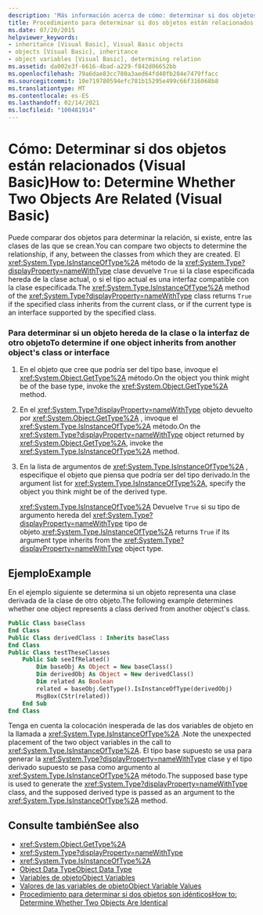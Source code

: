 ```yaml
---
description: 'Más información acerca de cómo: determinar si dos objetos están relacionados (Visual Basic)'
title: Procedimiento para determinar si dos objetos están relacionados
ms.date: 07/20/2015
helpviewer_keywords:
- inheritance [Visual Basic], Visual Basic objects
- objects [Visual Basic], inheritance
- object variables [Visual Basic], determining relation
ms.assetid: da002e3f-6616-4bad-a229-f842d06652bb
ms.openlocfilehash: 79a6dae83cc780a3aed64fd40fb284e7479ffacc
ms.sourcegitcommit: 10e719780594efc781b15295e499c66f316068b8
ms.translationtype: MT
ms.contentlocale: es-ES
ms.lasthandoff: 02/14/2021
ms.locfileid: "100481914"
---
```

# <a name="how-to-determine-whether-two-objects-are-related-visual-basic"></a><span data-ttu-id="bc12e-103">Cómo: Determinar si dos objetos están relacionados (Visual Basic)</span><span class="sxs-lookup"><span data-stu-id="bc12e-103">How to: Determine Whether Two Objects Are Related (Visual Basic)</span></span>

<span data-ttu-id="bc12e-104">Puede comparar dos objetos para determinar la relación, si existe, entre las clases de las que se crean.</span><span class="sxs-lookup"><span data-stu-id="bc12e-104">You can compare two objects to determine the relationship, if any, between the classes from which they are created.</span></span> <span data-ttu-id="bc12e-105">El <xref:System.Type.IsInstanceOfType%2A> método de la <xref:System.Type?displayProperty=nameWithType> clase devuelve `True` si la clase especificada hereda de la clase actual, o si el tipo actual es una interfaz compatible con la clase especificada.</span><span class="sxs-lookup"><span data-stu-id="bc12e-105">The <xref:System.Type.IsInstanceOfType%2A> method of the <xref:System.Type?displayProperty=nameWithType> class returns `True` if the specified class inherits from the current class, or if the current type is an interface supported by the specified class.</span></span>

### <a name="to-determine-if-one-object-inherits-from-another-objects-class-or-interface"></a><span data-ttu-id="bc12e-106">Para determinar si un objeto hereda de la clase o la interfaz de otro objeto</span><span class="sxs-lookup"><span data-stu-id="bc12e-106">To determine if one object inherits from another object's class or interface</span></span>

1. <span data-ttu-id="bc12e-107">En el objeto que cree que podría ser del tipo base, invoque el <xref:System.Object.GetType%2A> método.</span><span class="sxs-lookup"><span data-stu-id="bc12e-107">On the object you think might be of the base type, invoke the <xref:System.Object.GetType%2A> method.</span></span>

2. <span data-ttu-id="bc12e-108">En el <xref:System.Type?displayProperty=nameWithType> objeto devuelto por <xref:System.Object.GetType%2A> , invoque el <xref:System.Type.IsInstanceOfType%2A> método.</span><span class="sxs-lookup"><span data-stu-id="bc12e-108">On the <xref:System.Type?displayProperty=nameWithType> object returned by <xref:System.Object.GetType%2A>, invoke the <xref:System.Type.IsInstanceOfType%2A> method.</span></span>

3. <span data-ttu-id="bc12e-109">En la lista de argumentos de <xref:System.Type.IsInstanceOfType%2A> , especifique el objeto que piensa que podría ser del tipo derivado.</span><span class="sxs-lookup"><span data-stu-id="bc12e-109">In the argument list for <xref:System.Type.IsInstanceOfType%2A>, specify the object you think might be of the derived type.</span></span>

    <span data-ttu-id="bc12e-110"><xref:System.Type.IsInstanceOfType%2A> Devuelve `True` si su tipo de argumento hereda del <xref:System.Type?displayProperty=nameWithType> tipo de objeto.</span><span class="sxs-lookup"><span data-stu-id="bc12e-110"><xref:System.Type.IsInstanceOfType%2A> returns `True` if its argument type inherits from the <xref:System.Type?displayProperty=nameWithType> object type.</span></span>

## <a name="example"></a><span data-ttu-id="bc12e-111">Ejemplo</span><span class="sxs-lookup"><span data-stu-id="bc12e-111">Example</span></span>

 <span data-ttu-id="bc12e-112">En el ejemplo siguiente se determina si un objeto representa una clase derivada de la clase de otro objeto.</span><span class="sxs-lookup"><span data-stu-id="bc12e-112">The following example determines whether one object represents a class derived from another object's class.</span></span>

```vb
Public Class baseClass
End Class
Public Class derivedClass : Inherits baseClass
End Class
Public Class testTheseClasses
    Public Sub seeIfRelated()
        Dim baseObj As Object = New baseClass()
        Dim derivedObj As Object = New derivedClass()
        Dim related As Boolean
        related = baseObj.GetType().IsInstanceOfType(derivedObj)
        MsgBox(CStr(related))
    End Sub
End Class
```

<span data-ttu-id="bc12e-113">Tenga en cuenta la colocación inesperada de las dos variables de objeto en la llamada a <xref:System.Type.IsInstanceOfType%2A> .</span><span class="sxs-lookup"><span data-stu-id="bc12e-113">Note the unexpected placement of the two object variables in the call to <xref:System.Type.IsInstanceOfType%2A>.</span></span> <span data-ttu-id="bc12e-114">El tipo base supuesto se usa para generar la <xref:System.Type?displayProperty=nameWithType> clase y el tipo derivado supuesto se pasa como argumento al <xref:System.Type.IsInstanceOfType%2A> método.</span><span class="sxs-lookup"><span data-stu-id="bc12e-114">The supposed base type is used to generate the <xref:System.Type?displayProperty=nameWithType> class, and the supposed derived type is passed as an argument to the <xref:System.Type.IsInstanceOfType%2A> method.</span></span>

## <a name="see-also"></a><span data-ttu-id="bc12e-115">Consulte también</span><span class="sxs-lookup"><span data-stu-id="bc12e-115">See also</span></span>

- <xref:System.Object.GetType%2A>
- <xref:System.Type?displayProperty=nameWithType>
- <xref:System.Type.IsInstanceOfType%2A>
- [<span data-ttu-id="bc12e-116">Object Data Type</span><span class="sxs-lookup"><span data-stu-id="bc12e-116">Object Data Type</span></span>](../../../language-reference/data-types/object-data-type.md)
- [<span data-ttu-id="bc12e-117">Variables de objeto</span><span class="sxs-lookup"><span data-stu-id="bc12e-117">Object Variables</span></span>](object-variables.md)
- [<span data-ttu-id="bc12e-118">Valores de las variables de objeto</span><span class="sxs-lookup"><span data-stu-id="bc12e-118">Object Variable Values</span></span>](object-variable-values.md)
- [<span data-ttu-id="bc12e-119">Procedimiento para determinar si dos objetos son idénticos</span><span class="sxs-lookup"><span data-stu-id="bc12e-119">How to: Determine Whether Two Objects Are Identical</span></span>](how-to-determine-whether-two-objects-are-identical.md)

